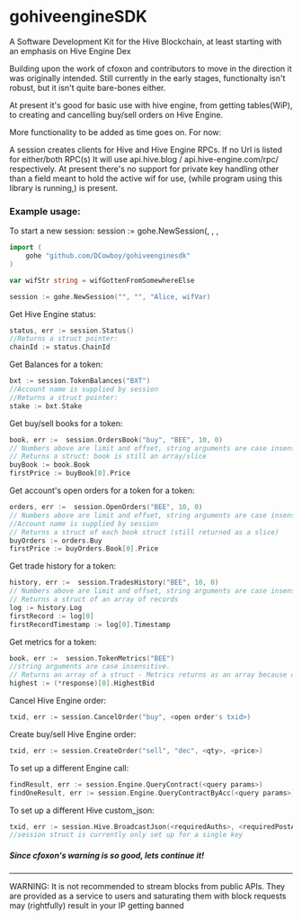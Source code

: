 # gohiveengineSDK
A Software Development Kit for the Hive Blockchain, at least starting with an emphasis on Hive Engine Dex


Building upon the work of cfoxon and contributors to move in the direction it was originally intended. Still currently in the early stages, functionalty isn't robust, but it isn't quite bare-bones either.

 At present it's good for basic use with hive engine, from getting tables(WiP), to creating and cancelling buy/sell orders on Hive Engine.

More functionality to be added as time goes on. For now:

A session creates clients for Hive  and Hive Engine RPCs. If no Url is listed for either/both RPC(s) It will use api.hive.blog / api.hive-engine.com/rpc/ respectively. At present there's no support for private key handling other than a field meant to hold the active wif for use, (while program using this library is running,) is present. 

### Example usage:
To start a new session:
session := gohe.NewSession(<hive url>, <engine url>, <account name>, <wif string>
```go
import (
	gohe "github.com/DCowboy/gohiveenginesdk"
)

var wifStr string = wifGottenFromSomewhereElse

session := gohe.NewSession("", "", "Alice, wifVar)
```

Get Hive Engine status:
```go
status, err := session.Status()
//Returns a struct pointer:
chainId := status.ChainId
```

Get Balances for a token:
```go
bxt := session.TokenBalances("BXT")
//Account name is supplied by session
//Returns a struct pointer:
stake := bxt.Stake
```

Get buy/sell books for a token:
```go
book, err :=  session.OrdersBook("buy", "BEE", 10, 0)
// Numbers above are limit and offset, string arguments are case insensitive.
// Returns a struct: book is still an array/slice
buyBook := book.Book
firstPrice := buyBook[0].Price
```

Get account's open orders for a token for a token:
```go
orders, err :=  session.OpenOrders("BEE", 10, 0)
// Numbers above are limit and offset, string arguments are case insensitive.
//Account name is supplied by session
// Returns a struct of each book struct (still returned as a slice)
buyOrders := orders.Buy
firstPrice := buyOrders.Book[0].Price
```
Get trade history for a token:
```go
history, err :=  session.TradesHistory("BEE", 10, 0)
// Numbers above are limit and offset, string arguments are case insensitive.
// Returns a struct of an array of records
log := history.Log
firstRecord := log[0]
firstRecordTimestamp := log[0].Timestamp
```

Get metrics for a token:
```go
book, err :=  session.TokenMetrics("BEE")
//string arguments are case insensitive.
// Returns an array of a struct - Metrics returns as an array because of the query method it uses.
highest := (*response)[0].HighestBid
```

Cancel Hive Engine order:
```go
txid, err := session.CancelOrder("buy", <open order's txid>)
```

Create buy/sell Hive Engine order:
```go
txid, err := session.CreateOrder("sell", "dec", <qty>, <price>)
```

To set up a different Engine call:
```go
findResult, err := session.Engine.QueryContract(<query params>)
findOneResult, err := session.Engine.QueryContractByAcc(<query params>)
```

To set up a different Hive custom_json:
```go
txid, err := session.Hive.BroadcastJson(<requiredAuths>, <requiredPostAuths>, id, <custom json as string>, *session.aKey>)
//session struct is currently only set up for a single key 
```

##### Since cfoxon's warning is so good, lets continue it!
-----
WARNING: It is not recommended to stream blocks from public APIs. They are provided as a service to users and saturating them with block requests may (rightfully) result in your IP getting banned

